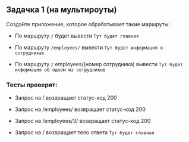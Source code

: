 ## Задачка 1 (на мультироуты) 

Создайте приложение, которое обрабатывает такие маршруты: 

* По маршруту  `/`   будет вывести 
`Тут будет главная`

* По маршруту `/employees/` вывести 
`Тут будет информация о сотрудниках`

* По маршруту `/` employees/(номер сотрудника) вывести `Тут будет информация об одном из сотрудников` 

### Тесты проверят:

* Запрос на / возвращает статус-код 200
* Запрос на /employees/ возвращает статус-код 200
* Запрос на /employees/3/ возвращает статус-код 200

* Запрос на / возвращает тело ответа `Тут будет главная`

